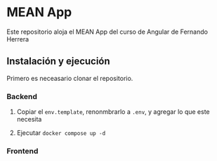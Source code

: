 # MEAN App

Este repositorio aloja el MEAN App del curso de Angular de Fernando Herrera

## Instalación y ejecución

Primero es neceasario clonar el repositorio.

### Backend

1. Copiar el ```env.template```, renonmbrarlo a ```.env```, y agregar lo que este necesita

2. Ejecutar ```docker compose up -d```

### Frontend
